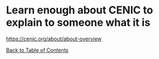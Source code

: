 # Learn enough about CENIC to explain to someone what it is

https://cenic.org/about/about-overview

[Back to Table of Contents](https://github.com/Pomona-ITS/DailyChallenges/blob/main/README.md)
